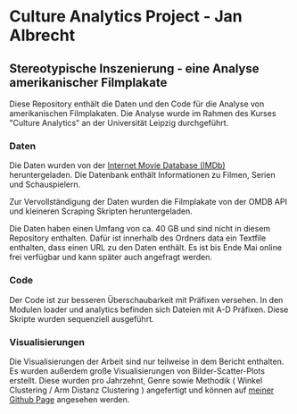 # Culture Analytics Project - Jan Albrecht
## Stereotypische Inszenierung - eine Analyse amerikanischer Filmplakate

Diese Repository enthält die Daten und den Code für die Analyse von amerikanischen Filmplakaten. Die Analyse wurde im Rahmen des Kurses "Culture Analytics" an der Universität Leipzig durchgeführt.

### Daten

Die Daten wurden von der [Internet Movie Database (IMDb)](https://www.imdb.com/) heruntergeladen. Die Datenbank enthält Informationen zu Filmen, Serien und Schauspielern. 

Zur Vervollständigung der Daten wurden die Filmplakate von der OMDB API und kleineren Scraping Skripten heruntergeladen.

Die Daten haben einen Umfang von ca. 40 GB und sind nicht in diesem Repository enthalten. Dafür ist innerhalb des Ordners data ein Textfile enthalten, dass einen URL zu den Daten enthält. Es ist bis Ende Mai online frei verfügbar und kann später auch angefragt werden.

### Code

Der Code ist zur besseren Überschaubarkeit mit Präfixen versehen. 
In den Modulen loader und analytics befinden sich Dateien mit A-D Präfixen. Diese Skripte wurden sequenziell ausgeführt. 

### Visualisierungen

Die Visualisierungen der Arbeit sind nur teilweise in dem Bericht enthalten. Es wurden außerdem große Visualisierungen von Bilder-Scatter-Plots erstellt. 
Diese wurden pro Jahrzehnt, Genre sowie Methodik ( Winkel Clustering / Arm Distanz Clustering ) angefertigt und können auf [meiner Github Page](https://alj95.github.io/culture_analytics/index.html) angesehen werden.
